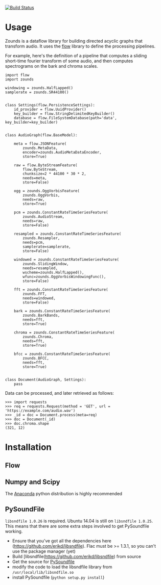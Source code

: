 [![Build Status](https://travis-ci.org/JohnVinyard/zounds.svg?branch=master)](https://travis-ci.org/JohnVinyard/zounds)

# Usage
Zounds is a dataflow library for building directed acyclic graphs that transform audio. It uses the 
[flow](https://bitbucket.org/jvinyard/flow/) library to define the processing pipelines.
  

For example, here's the definition of a pipeline that computes a sliding short-time fourier transform of some audio, 
and then computes spectrograms on the bark and chroma scales.

```
import flow
import zounds

windowing = zounds.HalfLapped()
samplerate = zounds.SR44100()


class Settings(flow.PersistenceSettings):
    id_provider = flow.UuidProvider()
    key_builder = flow.StringDelimitedKeyBuilder()
    database = flow.FileSystemDatabase(path='data', key_builder=key_builder)


class AudioGraph(flow.BaseModel):

    meta = flow.JSONFeature(
        zounds.MetaData,
        encoder=zounds.AudioMetaDataEncoder,
        store=True)

    raw = flow.ByteStreamFeature(
        flow.ByteStream,
        chunksize=2 * 44100 * 30 * 2,
        needs=meta,
        store=False)

    ogg = zounds.OggVorbisFeature(
        zounds.OggVorbis,
        needs=raw,
        store=True)

    pcm = zounds.ConstantRateTimeSeriesFeature(
        zounds.AudioStream,
        needs=raw,
        store=False)

    resampled = zounds.ConstantRateTimeSeriesFeature(
        zounds.Resampler,
        needs=pcm,
        samplerate=samplerate,
        store=False)

    windowed = zounds.ConstantRateTimeSeriesFeature(
        zounds.SlidingWindow,
        needs=resampled,
        wscheme=zounds.HalfLapped(),
        wfunc=zounds.OggVorbisWindowingFunc(),
        store=False)

    fft = zounds.ConstantRateTimeSeriesFeature(
        zounds.FFT,
        needs=windowed,
        store=False)

    bark = zounds.ConstantRateTimeSeriesFeature(
        zounds.BarkBands,
        needs=fft,
        store=True)

    chroma = zounds.ConstantRateTimeSeriesFeature(
        zounds.Chroma,
        needs=fft,
        store=True)

    bfcc = zounds.ConstantRateTimeSeriesFeature(
        zounds.BFCC,
        needs=fft,
        store=True)


class Document(AudioGraph, Settings):
    pass
```

Data can be processed, and later retrieved as follows:

```
>>> import requests
>>> req = requests.Request(method = 'GET', url = 'https://example.com/audio.wav')
>>> _id = doc = Document.process(meta=req)
>>> doc = Document(_id)
>>> doc.chroma.shape
(321, 12)
```
# Installation
## Flow

## Numpy and Scipy
The [Anaconda](https://www.continuum.io/downloads) python distribution is highly recommended
## PySoundFile
`libsndfile 1.0.26` is required.  Ubuntu 14.04 is still on `libsndfile 1.0.25`.  This means that there are some extra steps involved to get PySoundfile working.

- Ensure that you've got all the dependencies here (https://github.com/erikd/libsndfile). Flac must be >= 1.3.1, so you can't use the package manager (yet)
- Build [libsndfile(https://github.com/erikd/libsndfile) from source
- Get the source for [PySoundfile](https://github.com/bastibe/PySoundFile)
- modify the code to load the libsndfile library from `/usr/local/lib/libsndfile.so`
- install PySoundfile (`python setup.py install`)
